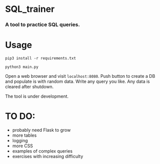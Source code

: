 # SQL_trainer

### A tool to practice SQL queries.
# Usage

`pip3 install -r requirements.txt`

`python3 main.py`


Open a web browser and visit `localhost:8080`.
Push button to create a DB and populate is with random data.
Write any query you like.
Any data is cleared after shutdown.

The tool is under development.

# TO DO:
- probably need Flask to grow
- more tables
- logging
- more CSS
- examples of complex queries
- exercises with increasing difficulty
